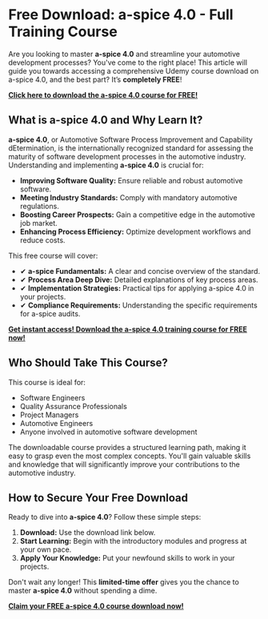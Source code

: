 # Free Download: a-spice 4.0 - Full Training Course

Are you looking to master **a-spice 4.0** and streamline your automotive development processes? You've come to the right place! This article will guide you towards accessing a comprehensive Udemy course download on a-spice 4.0, and the best part? It’s **completely FREE**!

[**Click here to download the a-spice 4.0 course for FREE!**](https://udemywork.com/a-spice-4-0)

## What is a-spice 4.0 and Why Learn It?

**a-spice 4.0**, or Automotive Software Process Improvement and Capability dEtermination, is the internationally recognized standard for assessing the maturity of software development processes in the automotive industry. Understanding and implementing **a-spice 4.0** is crucial for:

*   **Improving Software Quality:** Ensure reliable and robust automotive software.
*   **Meeting Industry Standards:** Comply with mandatory automotive regulations.
*   **Boosting Career Prospects:** Gain a competitive edge in the automotive job market.
*   **Enhancing Process Efficiency:** Optimize development workflows and reduce costs.

This free course will cover:

*   ✔ **a-spice Fundamentals:** A clear and concise overview of the standard.
*   ✔ **Process Area Deep Dive:** Detailed explanations of key process areas.
*   ✔ **Implementation Strategies:** Practical tips for applying a-spice 4.0 in your projects.
*   ✔ **Compliance Requirements:** Understanding the specific requirements for a-spice audits.

[**Get instant access! Download the a-spice 4.0 training course for FREE now!**](https://udemywork.com/a-spice-4-0)

## Who Should Take This Course?

This course is ideal for:

*   Software Engineers
*   Quality Assurance Professionals
*   Project Managers
*   Automotive Engineers
*   Anyone involved in automotive software development

The downloadable course provides a structured learning path, making it easy to grasp even the most complex concepts. You'll gain valuable skills and knowledge that will significantly improve your contributions to the automotive industry.

## How to Secure Your Free Download

Ready to dive into **a-spice 4.0**? Follow these simple steps:

1.  **Download:** Use the download link below.
2.  **Start Learning:** Begin with the introductory modules and progress at your own pace.
3.  **Apply Your Knowledge:** Put your newfound skills to work in your projects.

Don't wait any longer! This **limited-time offer** gives you the chance to master **a-spice 4.0** without spending a dime.

**[Claim your FREE a-spice 4.0 course download now!](https://udemywork.com/a-spice-4-0)**
